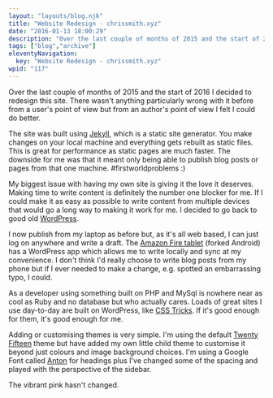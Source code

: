 ```yaml
---
layout: "layouts/blog.njk"
title: "Website Redesign - chrissmith.xyz"
date: "2016-01-13 18:00:29"
description: "Over the last couple of months of 2015 and the start of 2016 I decided to redesign this site"
tags: ["blog","archive"]
eleventyNavigation:
  key: "Website Redesign - chrissmith.xyz"
wpid: "117"
---
```

Over the last couple of months of 2015 and the start of 2016 I decided to redesign this site. There wasn't anything particularly wrong with it before from a user's point of view but from an author's point of view I felt I could do better.

The site was built using <a href="https://jekyllrb.com/" target="_blank">Jekyll</a>, which is a static site generator. You make changes on your local machine and everything gets rebuilt as static files. This is great for performance as static pages are much faster. The downside for me was that it meant only being able to publish blog posts or pages from that one machine. #firstworldproblems :)

My biggest issue with having my own site is giving it the love it deserves. Making time to write content is definitely the number one blocker for me. If I could make it as easy as possible to write content from multiple devices that would go a long way to making it work for me. I decided to go back to good old <a href="https://en-gb.wordpress.org/" target="_blank">WordPress</a>.

I now publish from my laptop as before but, as it's all web based, I can just log on anywhere and write a draft. The <a href="http://www.amazon.co.uk/Fire-Display-Wi-Fi-GB-Includes/dp/B00Y3TM6CO" target="_blank">Amazon Fire tablet</a> (forked Android) has a WordPress app which allows me to write locally and sync at my convenience. I don't think I'd really choose to write blog posts from my phone but if I ever needed to make a change, e.g. spotted an embarrassing typo, I could.

As a developer using something built on PHP and MySql is nowhere near as cool as Ruby and no database but who actually cares. Loads of great sites I use day-to-day are built on WordPress, like <a href="https://css-tricks.com/" target="_blank">CSS Tricks</a>. If it's good enough for them, it's good enough for me.

Adding or customising themes is very simple. I'm using the default <a href="https://wordpress.org/themes/twentyfifteen/" target="_blank">Twenty Fifteen</a> theme but have added my own little child theme to customise it beyond just colours and image background choices. I'm using a Google Font called <a href="https://www.google.com/fonts/specimen/Anton" target="_blank">Anton</a> for headings plus I've changed some of the spacing and played with the perspective of the sidebar.

The vibrant pink hasn't changed.